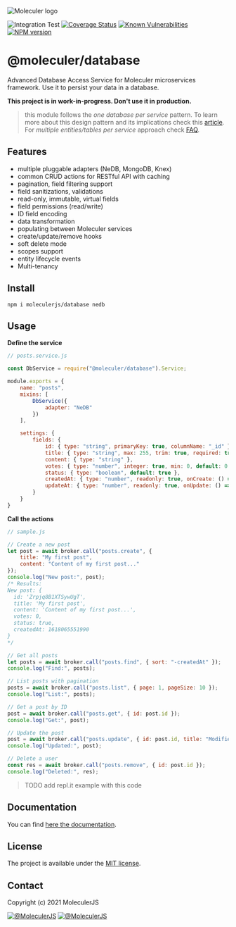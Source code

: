 ![Moleculer logo](http://moleculer.services/images/banner.png)

![Integration Test](https://github.com/moleculerjs/database/workflows/Integration%20Test/badge.svg)
[![Coverage Status](https://coveralls.io/repos/github/moleculerjs/database/badge.svg?branch=master)](https://coveralls.io/github/moleculerjs/database?branch=master)
[![Known Vulnerabilities](https://snyk.io/test/github/moleculerjs/database/badge.svg)](https://snyk.io/test/github/moleculerjs/database)
[![NPM version](https://badgen.net/npm/v/@moleculer/database)](https://www.npmjs.com/package/@moleculer/database)

# @moleculer/database 
Advanced Database Access Service for Moleculer microservices framework. Use it to persist your data in a database.

**This project is in work-in-progress. Don't use it in production.**

>this module follows the *one database per service* pattern. To learn more about this design pattern and its implications check this [article](https://microservices.io/patterns/data/database-per-service.html). For *multiple entities/tables per service* approach check [FAQ](faq.html#DB-Adapters-moleculer-db).

## Features
- multiple pluggable adapters (NeDB, MongoDB, Knex)
- common CRUD actions for RESTful API with caching
- pagination, field filtering support
- field sanitizations, validations
- read-only, immutable, virtual fields
- field permissions (read/write)
- ID field encoding
- data transformation
- populating between Moleculer services
- create/update/remove hooks
- soft delete mode
- scopes support
- entity lifecycle events
- Multi-tenancy

## Install
<!-- ```
npm i @moleculer/database nedb
``` -->
```
npm i moleculerjs/database nedb
```

## Usage

**Define the service**
```js
// posts.service.js

const DbService = require("@moleculer/database").Service;

module.exports = {
    name: "posts",
    mixins: [
        DbService({
            adapter: "NeDB"
        })
    ],

    settings: {
        fields: {
            id: { type: "string", primaryKey: true, columnName: "_id" },
            title: { type: "string", max: 255, trim: true, required: true },
            content: { type: "string" },
            votes: { type: "number", integer: true, min: 0, default: 0 },
            status: { type: "boolean", default: true },
            createdAt: { type: "number", readonly: true, onCreate: () => Date.now() },
            updateAt: { type: "number", readonly: true, onUpdate: () => Date.now() }
        }
    }
}
```

**Call the actions**
```js
// sample.js

// Create a new post
let post = await broker.call("posts.create", {
    title: "My first post",
    content: "Content of my first post..."    
});
console.log("New post:", post);
/* Results:
New post: {
  id: 'Zrpjq8B1XTSywUgT',
  title: 'My first post',
  content: 'Content of my first post...',
  votes: 0,
  status: true,
  createdAt: 1618065551990
}
*/

// Get all posts
let posts = await broker.call("posts.find", { sort: "-createdAt" });
console.log("Find:", posts);

// List posts with pagination
posts = await broker.call("posts.list", { page: 1, pageSize: 10 });
console.log("List:", posts);

// Get a post by ID
post = await broker.call("posts.get", { id: post.id });
console.log("Get:", post);

// Update the post
post = await broker.call("posts.update", { id: post.id, title: "Modified post" });
console.log("Updated:", post);

// Delete a user
const res = await broker.call("posts.remove", { id: post.id });
console.log("Deleted:", res);
```

>TODO add repl.it example with this code

## Documentation
You can find [here the documentation](docs/README.md).

## License
The project is available under the [MIT license](https://tldrlegal.com/license/mit-license).

## Contact
Copyright (c) 2021 MoleculerJS

[![@MoleculerJS](https://img.shields.io/badge/github-moleculerjs-green.svg)](https://github.com/moleculerjs) [![@MoleculerJS](https://img.shields.io/badge/twitter-MoleculerJS-blue.svg)](https://twitter.com/MoleculerJS)
